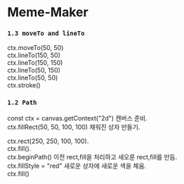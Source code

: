 # Meme-Maker

### `1.3 moveTo and lineTo`
ctx.moveTo(50, 50)\
ctx.lineTo(150, 50)\
ctx.lineTo(150, 150)\
ctx.lineTo(50, 150)\
ctx.lineTo(50, 50)\
ctx.stroke()

### `1.2 Path`
const ctx = canvas.getContext("2d") 캔버스 준비.\
ctx.fillRect(50, 50, 100, 100) 채워진 상자 만들기.

ctx.rect(250, 250, 100, 100).\
ctx.fill().\
ctx.beginPath() 이전 rect,fill을 처리하고 새오룬 rect,fill를 만듬.\
ctx.fillStyle = "red" 새로운 상자에 새로운 색을 체움.\
ctx.fill()